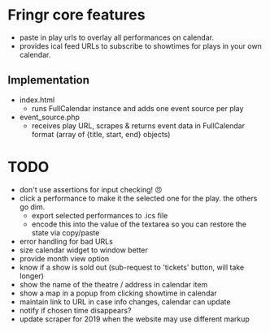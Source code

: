 # Fringr core features

* paste in play urls to overlay all performances on calendar.
* provides ical feed URLs to subscribe to showtimes for plays in your own calendar.

## Implementation

* index.html
    - runs FullCalendar instance and adds one event source per play
* event_source.php
    - receives play URL, scrapes & returns event data in FullCalendar format (array of {title, start, end} objects)

# TODO

* don't use assertions for input checking! 😠
* click a performance to make it the selected one for the play. the others go dim.
    - export selected performances to .ics file
    - encode this into the value of the textarea so you can restore the state via copy/paste
* error handling for bad URLs
* size calendar widget to window better
* provide month view option
* know if a show is sold out (sub-request to 'tickets' button, will take longer)
* show the name of the theatre / address in calendar item
* show a map in a popup from clicking showtime in calendar
* maintain link to URL in case info changes, calendar can update
* notify if chosen time disappears?
* update scraper for 2019 when the website may use different markup
